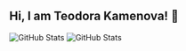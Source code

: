 ## Hi, I am Teodora Kamenova! 👋

![GitHub Stats](https://github-readme-stats.vercel.app/api?username=TeodoraKamenova&theme=dracula&show_icons=true&hide_border=true&count_private=true) 
![GitHub Stats](https://github-readme-stats.vercel.app/api/top-langs/?username=TeodoraKamenova&theme=dracula&show_icons=true&hide_border=true&layout=compact)
